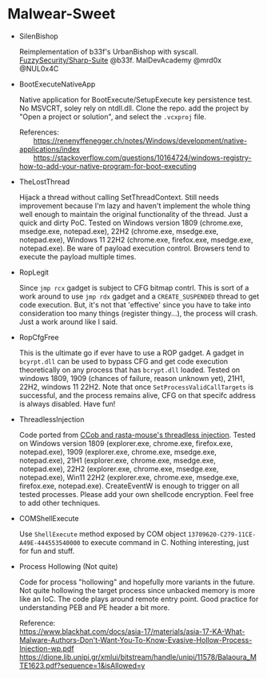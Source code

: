 # Malwear-Sweet

* SilenBishop

	Reimplementation of b33f's UrbanBishop with syscall. [FuzzySecurity/Sharp-Suite](https://github.com/FuzzySecurity/Sharp-Suite/blob/master/UrbanBishop/UrbanBishop.sln) @b33f. MalDevAcademy @mrd0x @NUL0x4C
	
* BootExecuteNativeApp

	Native application for BootExecute/SetupExecute key persistence test. No MSVCRT, soley rely on ntdll.dll. Clone the repo. add the project by "Open a project or solution", and select the `.vcxproj` file.

	References:
	<br/>&emsp;&emsp;https://renenyffenegger.ch/notes/Windows/development/native-applications/index
	<br/>&emsp;&emsp;https://stackoverflow.com/questions/10164724/windows-registry-how-to-add-your-native-program-for-boot-executing

* TheLostThread

    Hijack a thread without calling SetThreadContext. Still needs improvement because I'm lazy and haven't implement the whole thing well enough to maintain the original functionality of the thread. Just a quick and dirty PoC. Tested on Windows version 1809 (chrome.exe, msedge.exe, notepad.exe), 22H2 (chrome.exe, msedge.exe, notepad.exe), Windows 11 22H2 (chrome.exe, firefox.exe, msedge.exe, notepad.exe). Be ware of payload execution control. Browsers tend to execute the payload multiple times.

* RopLegit

    Since `jmp rcx` gadget is subject to CFG bitmap contrl. This is sort of a work around to use `jmp rdx` gadget and a `CREATE_SUSPENDED` thread to get code execution. But, it's not that 'effective' since you have to take into consideration too many things (register thingy...), the process will crash. Just a work around like I said.

* RopCfgFree

    This is the ultimate go if ever have to use a ROP gadget. A gadget in `bcyrpt.dll` can be used to bypass CFG and get code execution theoretically on any process that has `bcrypt.dll` loaded. Tested on windows 1809, 1909 (chances of failure, reason unknown yet), 21H1, 22H2, windows 11 22H2. Note that once `SetProcessValidCallTargets` is successful, and the process remains alive, CFG on that specifc address is always disabled. Have fun!

* ThreadlessInjection
    
    Code ported from [CCob and rasta-mouse's threadless injection](https://github.com/CCob/ThreadlessInject/tree/master). Tested on Windows version 1809 (explorer.exe, chrome.exe, firefox.exe, notepad.exe), 1909 (explorer.exe, chrome.exe, msedge.exe, notepad.exe), 21H1 (explorer.exe, chrome.exe, msedge.exe, notepad.exe), 22H2 (explorer.exe, chrome.exe, msedge.exe, notepad.exe), Win11 22H2 (explorer.exe, chrome.exe, msedge.exe, firefox.exe, notepad.exe). CreateEventW is enough to trigger on all tested processes. Please add your own shellcode encryption. Feel free to add other techniques.

* COMShellExecute
    
    Use `ShellExecute` method exposed by COM object `13709620-C279-11CE-A49E-444553540000` to execute command in C. Nothing interesting, just for fun and stuff.

* Process Hollowing (Not quite)
    
    Code for process "hollowing" and hopefully more variants in the future. Not quite hollowing the target process since unbacked memory is more like an IoC. The code plays around remote entry point. Good practice for understanding PEB and PE header a bit more.

    Reference:
    <br/>https://www.blackhat.com/docs/asia-17/materials/asia-17-KA-What-Malware-Authors-Don't-Want-You-To-Know-Evasive-Hollow-Process-Injection-wp.pdf
    <br/>https://dione.lib.unipi.gr/xmlui/bitstream/handle/unipi/11578/Balaoura_MTE1623.pdf?sequence=1&isAllowed=y
